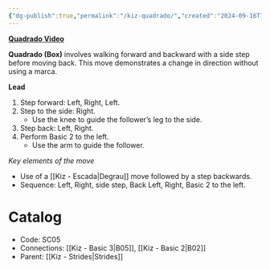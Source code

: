 ```yaml
---
{"dg-publish":true,"permalink":"/kiz-quadrado/","created":"2024-09-16T14:58:58.805-04:00","updated":"2024-09-25T17:13:48.225-04:00"}
---
```



**[Quadrado Video](https://youtu.be/E_8VW6Xhlfs?si=uM6srmUh8u9xgCyZ&t=368)**

**Quadrado (Box)** involves walking forward and backward with a side step before moving back. This move demonstrates a change in direction without using a marca.

**Lead**
1. Step forward: Left, Right, Left.
2. Step to the side: Right.
   - Use the knee to guide the follower’s leg to the side.
3. Step back: Left, Right.
4. Perform Basic 2 to the left.
   - Use the arm to guide the follower.

*Key elements of the move*
- Use of a [[Kiz - Escada\|Degrau]] move followed by a step backwards.
- Sequence: Left, Right, side step, Back Left, Right, Basic 2 to the left.

# Catalog

- Code: SC05
- Connections: [[Kiz - Basic 3\|B05]], [[Kiz - Basic 2\|B02]]
- Parent: [[Kiz - Strides\|Strides]]
